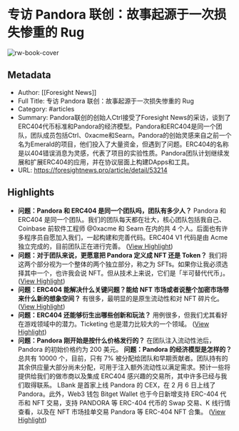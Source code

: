 # 专访 Pandora 联创：故事起源于一次损失惨重的 Rug

![rw-book-cover](https://img.foresightnews.pro/vertical_logo.png)

## Metadata
- Author: [[Foresight News]]
- Full Title: 专访 Pandora 联创：故事起源于一次损失惨重的 Rug
- Category: #articles
- Summary: Pandora联创的创始人Ctrl接受了Foresight News的采访，谈到了ERC404代币标准和Pandora的经济模型。Pandora和ERC404是同一个团队，团队成员包括Ctrl、0xacme和Searn。Pandora的创始灵感来自之前一个名为Emerald的项目，他们投入了大量资金，但遇到了问题。ERC404的名称是以404错误消息为灵感，代表了项目的实验性质。Pandora团队计划继续发展和扩展ERC404的应用，并在协议层面上构建DApps和工具。
- URL: https://foresightnews.pro/article/detail/53214

## Highlights
- **问题：Pandora 和 ERC404 是同一个团队吗，团队有多少人？**
  Pandora 和 ERC404 是同一个团队。我们的团队每天都在壮大，核心团队包括我自己、Coinbase 前软件工程师 @0xacme 和 Searn 在内的共 4 个人。后面也有许多程序员自愿加入我们，一起构建和完善代码。ERC404 V1 代码是由 Acme 独立完成的，目前团队正在进行完善。 ([View Highlight](https://read.readwise.io/read/01hp9jzwjqm790hkjqp6ac6yem))
- **问题：对于团队来说，更愿意把 Pandora 定义成 NFT 还是 Token？**
  我们将这两个部分视为一个整体的两个独立部分，称之为 SFTs。如果你让我必须选择其中一个，也许我会说 NFT。但从技术上来说，它们是「半可替代代币」。 ([View Highlight](https://read.readwise.io/read/01hp9k05qd7bne6e7r124edfvf))
- **问题：ERC404 能解决什么关键问题？能给 NFT 市场或者说整个加密市场带来什么新的想象空间？**
  ﻿有很多，最明显的是原生流动性和对 NFT 碎片化。 ([View Highlight](https://read.readwise.io/read/01hp9h4ptsrty2gfb1vax7p5rn))
- **问题：ERC404 还能够衍生出哪些创新和玩法？**
  用例很多，但我们尤其看好在游戏领域中的潜力。Ticketing 也是潜力比较大的一个领域。 ([View Highlight](https://read.readwise.io/read/01hp9k0brq8pwcqty750fw01vb))
- **问题：Pandora 刚开始是按什么价格发行的？**
  在团队注入流动性池后，Pandora 的初始价格约为 200 美元。
  **问题：Pandora 的经济模型是怎样的？**
  总共有 10000 个，目前，只有 7% 被分配给团队和早期贡献者。团队持有的其余供应量大部分尚未分配，可用于注入额外流动性以满足需求。预计一些将提供给我们的做市商以及集成 ERC404 感兴趣的交易所，其中许多已经与我们取得联系。
  LBank 是首家上线 Pandora 的 CEX，在 2 月 6 日上线了 Pandora。此外，Web3 钱包 Bitget Wallet 也于今日新增支持 ERC-404 代币和 NFT 交易，支持 PANDORA 等 ERC-404 代币的 Swap 交易、K 线行情查看，以及在 NFT 市场挂单交易 Pandora 等 ERC-404 NFT 合集。 ([View Highlight](https://read.readwise.io/read/01hp9k1cq7st2mz6mf9ye826hw))
